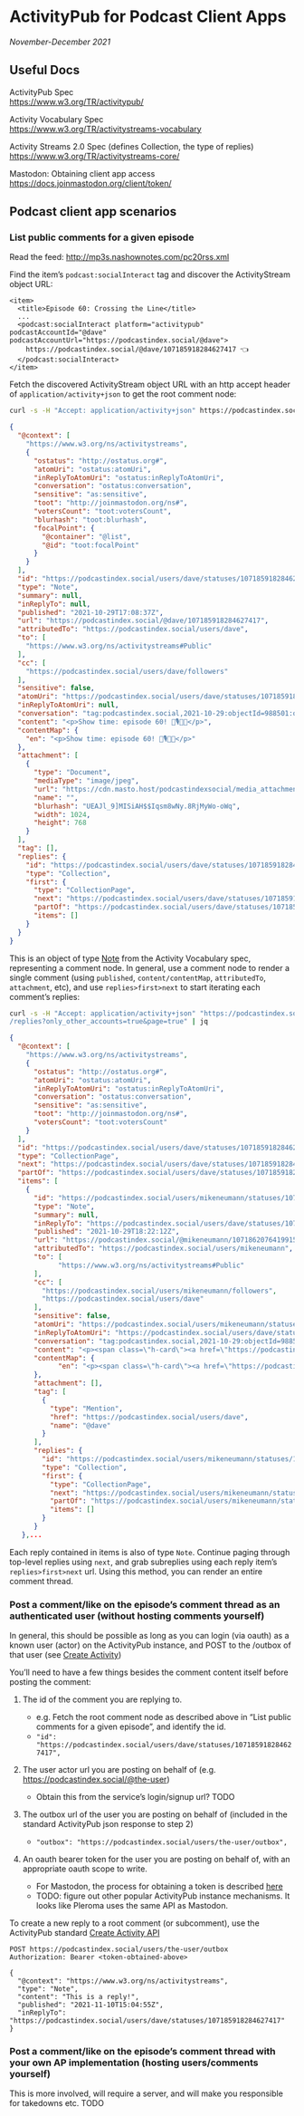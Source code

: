 # ActivityPub for Podcast Client Apps
_November-December 2021_

## Useful Docs
ActivityPub Spec<br>
https://www.w3.org/TR/activitypub/

Activity Vocabulary Spec<br>
https://www.w3.org/TR/activitystreams-vocabulary

Activity Streams 2.0 Spec (defines Collection, the type of replies)<br>
https://www.w3.org/TR/activitystreams-core/

Mastodon: Obtaining client app access<br>
https://docs.joinmastodon.org/client/token/

## Podcast client app scenarios
### List public comments for a given episode
Read the feed: http://mp3s.nashownotes.com/pc20rss.xml

Find the item’s `podcast:socialInteract` tag and discover the ActivityStream object URL:
```
<item>
  <title>Episode 60: Crossing the Line</title>
  ...
  <podcast:socialInteract platform="activitypub" podcastAccountId="@dave" podcastAccountUrl="https://podcastindex.social/@dave">
    https://podcastindex.social/@dave/107185918284627417 👈
  </podcast:socialInteract>
</item>
```
Fetch the discovered ActivityStream object URL with an http accept header of `application/activity+json` to get the root comment node:

```sh
curl -s -H "Accept: application/activity+json" https://podcastindex.social/@dave/107185918284627417 | jq
```

```json
{
  "@context": [
    "https://www.w3.org/ns/activitystreams",
    {
      "ostatus": "http://ostatus.org#",
      "atomUri": "ostatus:atomUri",
      "inReplyToAtomUri": "ostatus:inReplyToAtomUri",
      "conversation": "ostatus:conversation",
      "sensitive": "as:sensitive",
      "toot": "http://joinmastodon.org/ns#",
      "votersCount": "toot:votersCount",
      "blurhash": "toot:blurhash",
      "focalPoint": {
        "@container": "@list",
        "@id": "toot:focalPoint"
      }
    }
  ],
  "id": "https://podcastindex.social/users/dave/statuses/107185918284627417",
  "type": "Note",
  "summary": null,
  "inReplyTo": null,
  "published": "2021-10-29T17:08:37Z",
  "url": "https://podcastindex.social/@dave/107185918284627417",
  "attributedTo": "https://podcastindex.social/users/dave",
  "to": [
    "https://www.w3.org/ns/activitystreams#Public"
  ],
  "cc": [
    "https://podcastindex.social/users/dave/followers"
  ],
  "sensitive": false,
  "atomUri": "https://podcastindex.social/users/dave/statuses/107185918284627417",
  "inReplyToAtomUri": null,
  "conversation": "tag:podcastindex.social,2021-10-29:objectId=988501:objectType=Conversation",
  "content": "<p>Show time: episode 60! 🍻🎙🎉🍿</p>",
  "contentMap": {
    "en": "<p>Show time: episode 60! 🍻🎙🎉🍿</p>"
  },
  "attachment": [
    {
      "type": "Document",
      "mediaType": "image/jpeg",
      "url": "https://cdn.masto.host/podcastindexsocial/media_attachments/files/107/185/918/185/174/529/original/eb8ebb63b82ad484.jpeg",
      "name": "",
      "blurhash": "UEAJl_9]MISiAH$$Iqsm8wNy.8RjMyWo-oWq",
      "width": 1024,
      "height": 768
    }
  ],
  "tag": [],
  "replies": {
    "id": "https://podcastindex.social/users/dave/statuses/107185918284627417/replies",
    "type": "Collection",
    "first": {
      "type": "CollectionPage",
      "next": "https://podcastindex.social/users/dave/statuses/107185918284627417/replies?only_other_accounts=true&page=true", 👈
      "partOf": "https://podcastindex.social/users/dave/statuses/107185918284627417/replies",
      "items": []
    }
  }
}
```
This is an object of type [Note](https://www.w3.org/TR/activitystreams-vocabulary/#dfn-note) from the Activity Vocabulary spec, representing a comment node.
In general, use a comment node to render a single comment (using `published`, `content/contentMap`, `attributedTo`, `attachment`, etc), and use `replies>first>next` to start iterating each comment’s replies:

```sh
curl -s -H "Accept: application/activity+json" "https://podcastindex.social/users/dave/statuses/107185918284627417
/replies?only_other_accounts=true&page=true" | jq
```
```json
{
  "@context": [
    "https://www.w3.org/ns/activitystreams",
    {
      "ostatus": "http://ostatus.org#",
      "atomUri": "ostatus:atomUri",
      "inReplyToAtomUri": "ostatus:inReplyToAtomUri",
      "conversation": "ostatus:conversation",
      "sensitive": "as:sensitive",
      "toot": "http://joinmastodon.org/ns#",
      "votersCount": "toot:votersCount"
    }
  ],
  "id": "https://podcastindex.social/users/dave/statuses/107185918284627417/replies?only_other_accounts=true&page=true",
  "type": "CollectionPage",
  "next": "https://podcastindex.social/users/dave/statuses/107185918284627417/replies?min_id=107186735221324449&only_other_accounts=true&page=true", 👈
  "partOf": "https://podcastindex.social/users/dave/statuses/107185918284627417/replies",
  "items": [
    {
      "id": "https://podcastindex.social/users/mikeneumann/statuses/107186207641991543",
      "type": "Note",
      "summary": null,
      "inReplyTo": "https://podcastindex.social/users/dave/statuses/107185918284627417",
      "published": "2021-10-29T18:22:12Z",
      "url": "https://podcastindex.social/@mikeneumann/107186207641991543",
      "attributedTo": "https://podcastindex.social/users/mikeneumann",
      "to": [
            "https://www.w3.org/ns/activitystreams#Public"
      ],
      "cc": [
        "https://podcastindex.social/users/mikeneumann/followers",
        "https://podcastindex.social/users/dave"
      ],
      "sensitive": false,
      "atomUri": "https://podcastindex.social/users/mikeneumann/statuses/107186207641991543",
      "inReplyToAtomUri": "https://podcastindex.social/users/dave/statuses/107185918284627417",
      "conversation": "tag:podcastindex.social,2021-10-29:objectId=988501:objectType=Conversation",
      "content": "<p><span class=\"h-card\"><a href=\"https://podcastindex.social/@dave\" class=\"u-url mention\">@<span>dave</span></a></span> </p><p>This is like the weekly Bat Signal. </p><p>Looking forward to downloading it later, and someday (soon?) tuning in LIVE. </p><p>TYFYC!</p>",
      "contentMap": {
            "en": "<p><span class=\"h-card\"><a href=\"https://podcastindex.social/@dave\" class=\"u-url mention\">@<span>dave</span></a></span> </p><p>This is like the weekly Bat Signal. </p><p>Looking forward to downloading it later, and someday (soon?) tuning in LIVE. </p><p>TYFYC!</p>"
      },
      "attachment": [],
      "tag": [
        {
          "type": "Mention",
          "href": "https://podcastindex.social/users/dave",
          "name": "@dave"
        }
      ],
      "replies": {
        "id": "https://podcastindex.social/users/mikeneumann/statuses/107186207641991543/replies",
        "type": "Collection",
        "first": {
          "type": "CollectionPage",
          "next": "https://podcastindex.social/users/mikeneumann/statuses/107186207641991543/replies?only_other_accounts=true&page=true", 👈
          "partOf": "https://podcastindex.social/users/mikeneumann/statuses/107186207641991543/replies",
          "items": []
        }
      }
   },...
```

Each reply contained in items is also of type `Note`.  Continue paging through top-level replies using `next`, and grab subreplies using each reply item’s `replies>first>next` url. Using this method, you can render an entire comment thread.


### Post a comment/like on the episode’s comment thread as an authenticated user (without hosting comments yourself)

In general, this should be possible as long as you can login (via oauth) as a known user (actor) on the ActivityPub instance, and POST to the /outbox of that user (see [Create Activity](https://www.w3.org/TR/activitypub/#create-activity-outbox))

You’ll need to have a few things besides the comment content itself before posting the comment:

1. The id of the comment you are replying to.
   * e.g. Fetch the root comment node as described above in “List public comments for a given episode”, and identify the id. 
   * `"id": "https://podcastindex.social/users/dave/statuses/107185918284627417",`

2. The user actor url you are posting on behalf of (e.g. https://podcastindex.social/@the-user)
   * Obtain this from the service’s login/signup url? TODO

3. The outbox url of the user you are posting on behalf of (included in the standard ActivityPub json response to step 2)
   * `"outbox": "https://podcastindex.social/users/the-user/outbox",`

4. An oauth bearer token for the user you are posting on behalf of, with an appropriate oauth scope to write.
   * For Mastodon, the process for obtaining a token is described [here](https://docs.joinmastodon.org/client/token/)
   * TODO: figure out other popular ActivityPub instance mechanisms.  It looks like Pleroma uses the same API as Mastodon.

  
To create a new reply to a root comment (or subcomment), use the ActivityPub standard [Create Activity API](https://www.w3.org/TR/activitypub/#create-activity-outbox)
```
POST https://podcastindex.social/users/the-user/outbox
Authorization: Bearer <token-obtained-above>

{
  "@context": "https://www.w3.org/ns/activitystreams",
  "type": "Note",
  "content": "This is a reply!",
  "published": "2021-11-10T15:04:55Z",
  "inReplyTo": "https://podcastindex.social/users/dave/statuses/107185918284627417"
}
```

### Post a comment/like on the episode’s comment thread with your own AP implementation (hosting users/comments yourself)
This is more involved, will require a server, and will make you responsible for takedowns etc. TODO
